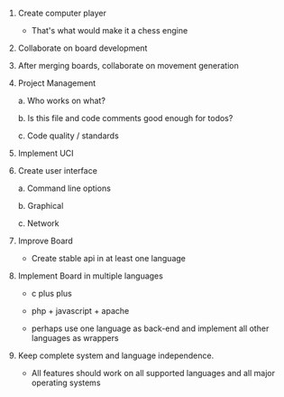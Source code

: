 1. Create computer player

    * That's what would make it a chess engine

2. Collaborate on board development

3. After merging boards, collaborate on movement generation

4. Project Management

    a. Who works on what?

    b. Is this file and code comments good enough for todos?

    c. Code quality / standards

5. Implement UCI

6. Create user interface

    a. Command line options

    b. Graphical

    c. Network

7. Improve Board

    * Create stable api in at least one language

8. Implement Board in multiple languages

    * c plus plus

    * php + javascript + apache

    * perhaps use one language as back-end and implement all other languages as
      wrappers

9. Keep complete system and language independence.

    * All features should work on all supported languages and all major operating systems
